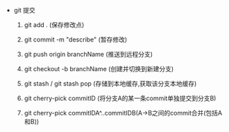 - git 提交
  1. git add . (保存修改点)
  2. git commit -m "describe" (暂存修改)
  3. git push origin branchName (推送到远程分支)

  4. git checkout -b branchName (创建并切换到新建分支)
  5. git stash / git stash pop (存储到本地缓存,获取该分支本地缓存)
  6. git cherry-pick commitID (将分支A的某一条commit单独提交到分支B)
  7. git cherry-pick commitIDA^..commitIDB(A->B之间的commit合并(包括A和B))